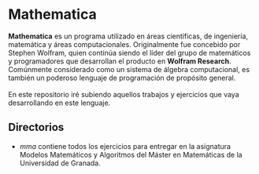 # Mathematica

**Mathematica** es un programa utilizado en áreas científicas, de ingeniería, matemática y áreas computacionales. Originalmente fue concebido por Stephen Wolfram, quien continúa siendo el líder del grupo de matemáticos y programadores que desarrollan el producto en **Wolfram Research**. Comúnmente considerado como un sistema de álgebra computacional, es también un poderoso lenguaje de programación de propósito general.
<br><br>
En este repositorio iré subiendo aquellos trabajos y ejercicios que vaya desarrollando en este lenguaje.

## Directorios

* *mma* contiene todos los ejercicios para entregar en la asignatura Modelos Matemáticos y Algoritmos del Máster en Matemáticas de la Universidad de Granada.
